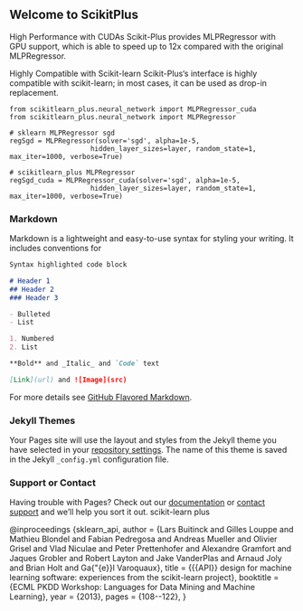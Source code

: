
## Welcome to ScikitPlus

High Performance with CUDAs
Scikit-Plus provides MLPRegressor with GPU support, which is able to speed up to 12x  compared with the original MLPRegressor.

Highly Compatible with Scikit-learn
Scikit-Plus‘s interface is highly compatible with scikit-learn; in most cases, it can be used as drop-in replacement.

```
from scikitlearn_plus.neural_network import MLPRegressor_cuda
from scikitlearn_plus.neural_network import MLPRegressor

# sklearn MLPRegressor sgd
regSgd = MLPRegressor(solver='sgd', alpha=1e-5,
                    hidden_layer_sizes=layer, random_state=1, max_iter=1000, verbose=True)

# scikitlearn_plus MLPRegressor
regSgd_cuda = MLPRegressor_cuda(solver='sgd', alpha=1e-5,
                    hidden_layer_sizes=layer, random_state=1, max_iter=1000, verbose=True)

```

### Markdown

Markdown is a lightweight and easy-to-use syntax for styling your writing. It includes conventions for

```markdown
Syntax highlighted code block

# Header 1
## Header 2
### Header 3

- Bulleted
- List

1. Numbered
2. List

**Bold** and _Italic_ and `Code` text

[Link](url) and ![Image](src)
```

For more details see [GitHub Flavored Markdown](https://guides.github.com/features/mastering-markdown/).

### Jekyll Themes

Your Pages site will use the layout and styles from the Jekyll theme you have selected in your [repository settings](https://github.com/ChaohuiYu/scikit_plus/settings). The name of this theme is saved in the Jekyll `_config.yml` configuration file.

### Support or Contact

Having trouble with Pages? Check out our [documentation](https://help.github.com/categories/github-pages-basics/) or [contact support](https://github.com/contact) and we’ll help you sort it out.
scikit-learn plus






@inproceedings
{sklearn_api,
  author    = {Lars Buitinck and Gilles Louppe and Mathieu Blondel and
               Fabian Pedregosa and Andreas Mueller and Olivier Grisel and
               Vlad Niculae and Peter Prettenhofer and Alexandre Gramfort
               and Jaques Grobler and Robert Layton and Jake VanderPlas and
               Arnaud Joly and Brian Holt and Ga{\"{e}}l Varoquaux},
  title     = {{{API}} design for machine learning software: experiences from the scikit-learn project},
  booktitle = {ECML PKDD Workshop: Languages for Data Mining and Machine Learning},
  year      = {2013},
  pages = {108--122},
}
